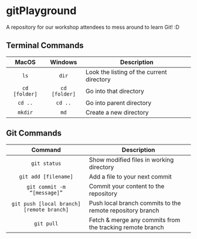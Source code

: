 # gitPlayground
A repository for our workshop attendees to mess around to learn Git! :D

## Terminal Commands
| MacOS | Windows | Description |
| :--------: | :-----------: | --------------- |
| `ls` | `dir` | Look the listing of the current directory |
| `cd [folder]` | `cd [folder]` | Go into that directory |
| `cd ..` | `cd ..` | Go into parent directory |
| `mkdir` | `md` | Create a new directory |

## Git Commands
| Command | Description |
| :------------------------: | --------------- |
| `git status` | Show modified files in working directory |
| `git add [filename]` | Add a file to your next commit |
| `git commit -m “[message]”` | Commit your content to the repository |
| `git push [local branch] [remote branch]` | Push local branch commits to the remote repository branch |
| `git pull` | Fetch & merge any commits from the tracking remote branch |
